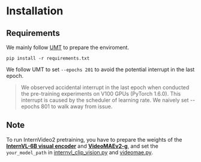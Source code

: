 # Installation

## Requirements

We mainly follow [UMT](https://github.com/OpenGVLab/Unmasked_Teacher) to prepare the enviroment.

```shell
pip install -r requirements.txt
```

We follow UMT to set `--epochs 201` to avoid the potential interrupt in the last epoch.

> We observed accidental interrupt in the last epoch when conducted the pre-training experiments on V100 GPUs (PyTorch 1.6.0). This interrupt is caused by the scheduler of learning rate. We naively set --epochs 801 to walk away from issue.

## Note

To run InternVideo2 pretraining, you have to prepare the weights of the **[InternVL-6B visual encoder](https://huggingface.co/OpenGVLab/InternVL/blob/main/internvl_c_13b_224px.pth)** and **[VideoMAEv2-g](https://github.com/OpenGVLab/VideoMAEv2/blob/master/docs/MODEL_ZOO.md)**, and set the `your_model_path` in [internvl_clip_vision.py](models/internvl_clip_vision.py) and [videomae.py](models/videomae.py).